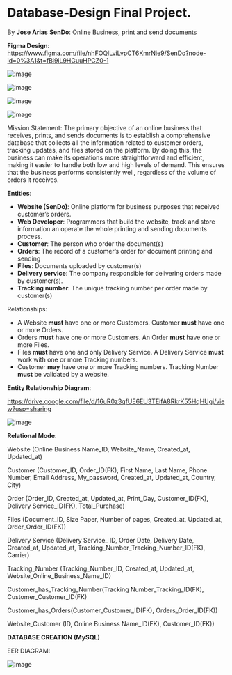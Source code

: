 # Database-Design Final Project.

By **Jose Arias**
**SenDo**: Online Business, print and send documents

**Figma Design**: 
https://www.figma.com/file/nhFOQlLviLvpCT6KmrNie9/SenDo?node-id=0%3A1&t=fBi9iL9HGuuHPCZ0-1

![image](https://user-images.githubusercontent.com/115059715/230811893-52b84e4e-e1f0-477e-88ff-a6d15a9a251e.png)

![image](https://user-images.githubusercontent.com/115059715/230812047-32458c6d-85ee-47c3-b63f-de18af7e86cd.png)

![image](https://user-images.githubusercontent.com/115059715/230812101-f195d43c-fc6d-47b1-b858-35f7953bb703.png)

![image](https://user-images.githubusercontent.com/115059715/230812159-22af9598-bf01-4e4b-b211-71584cfcbbfe.png)


Mission Statement:
The primary objective of an online business that receives, prints, and sends documents is to establish a comprehensive database that collects all the information related to customer orders, tracking updates, and files stored on the platform. By doing this, the business can make its operations more straightforward and efficient, making it easier to handle both low and high levels of demand. This ensures that the business performs consistently well, regardless of the volume of orders it receives.

**Entities**:
* **Website (SenDo)**: Online platform for business purposes that received customer’s orders.
* **Web Developer**: Programmers that build the website, track and store information an operate the whole printing and sending documents process.
* **Customer**: The person who order the document(s)
* **Orders**: The record of a customer’s order for document printing and sending
* **Files**: Documents uploaded by customer(s)
* **Delivery service**: The company responsible for delivering orders made by customer(s). 
* **Tracking number**: The unique tracking number per order made by customer(s)

Relationships:

* A Website **must** have one or more Customers. Customer **must** have one or more Orders.
* Orders **must** have one or more Customers. An Order **must** have one or more Files.
* Files **must** have one and only Delivery Service. A Delivery Service **must** work with one or more Tracking numbers.
* Customer **may** have one or more Tracking numbers. Tracking Number **must** be validated by a website.

**Entity Relationship Diagram**:

https://drive.google.com/file/d/16uR0z3qfUE6EU3TEifA8RkrK55HqHUgj/view?usp=sharing

![image](https://user-images.githubusercontent.com/115059715/232168058-af91bf15-2876-4c18-b51f-2a70b895b6ff.png)

**Relational Mode**:

Website (Online Business Name_ID, Website_Name, Created_at, Updated_at)

Customer (Customer_ID, Order_ID(FK), First Name, Last Name, Phone Number, Email Address, My_password, Created_at, Updated_at, Country, City)

Order (Order_ID, Created_at, Updated_at, Print_Day, Customer_ID(FK), Delivery Service_ID(FK), Total_Purchase)

Files (Document_ID, Size Paper, Number of pages, Created_at, Updated_at, Order_Order_ID(FK))

Delivery Service (Delivery Service_ ID, Order Date, Delivery Date, Created_at, Updated_at, Tracking_Number_Tracking_Number_ID(FK), Carrier)

Tracking_Number (Tracking_Number_ID, Created_at, Updated_at, Website_Online_Business_Name_ID)

Customer_has_Tracking_Number(Tracking Number_Tracking_ID(FK), Customer_Customer_ID(FK)

Customer_has_Orders(Customer_Customer_ID(FK), Orders_Order_ID(FK))

Website_Customer (ID, Online Business Name_ID(FK), Customer_ID(FK))

**DATABASE CREATION (MySQL)**

EER DIAGRAM: 

![image](https://user-images.githubusercontent.com/115059715/232167937-74f94349-334c-45c2-bb75-d366024de589.png)





